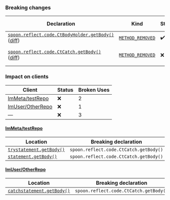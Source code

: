### Breaking changes
Declaration | Kind | Status | Impacted clients | Broken Uses
----------- | ---- | ------ | ---------------- | -----------
[`spoon.reflect.code.CtBodyHolder.getBody()`](https://github.com/spoon/spoon/blob/main//src/main/CtCatch.java) ([diff](https://github.com/spoon/spoon/blob/main//src/main/CtCatch.java)) | [`METHOD_REMOVED`](https://alien-tools.github.io/maracas/bcs/method-removed) | :heavy_check_mark: | None | None
[`spoon.reflect.code.CtCatch.getBody()`](https://github.com/spoon/spoon/blob/main//src/main/CtCatch.java) ([diff](https://github.com/spoon/spoon/blob/main//src/main/CtCatch.java)) | [`METHOD_REMOVED`](https://alien-tools.github.io/maracas/bcs/method-removed) | :x: | 2 ([ImMeta/testRepo](https://github.com/ImMeta/testRepo), [ImUser/OtherRepo](https://github.com/ImUser/OtherRepo)) | 3

### Impact on clients
Client | Status | Broken Uses
------ | ------ | -----------
[ImMeta/testRepo](https://github.com/ImMeta/testRepo) | :x: | 2
[ImUser/OtherRepo](https://github.com/ImUser/OtherRepo) | :x: | 1
— | :x: | 3

#### [ImMeta/testRepo](https://github.com/ImMeta/testRepo)
Location | Breaking declaration | Kind | Use Type
-------- | -------------------- | ---- | --------
[`trystatement.getBody()`](https://github.com/ImMeta/testRepo/src/main.java) | `spoon.reflect.code.CtCatch.getBody()` | [`METHOD_REMOVED`](https://alien-tools.github.io/maracas/bcs/method-removed) | `METHOD_INVOCATION`
[`statement.getBody()`](https://github.com/ImMeta/testRepo/src/index.java) | `spoon.reflect.code.CtCatch.getBody()` | [`METHOD_REMOVED`](https://alien-tools.github.io/maracas/bcs/method-removed) | `METHOD_INVOCATION`

#### [ImUser/OtherRepo](https://github.com/ImUser/OtherRepo)
Location | Breaking declaration | Kind | Use Type
-------- | -------------------- | ---- | --------
[`catchstatement.getBody()`](https://github.com/ImUser/OtherRepo/src/index.java) | `spoon.reflect.code.CtCatch.getBody()` | [`METHOD_REMOVED`](https://alien-tools.github.io/maracas/bcs/method-removed) | `METHOD_INVOCATION`
